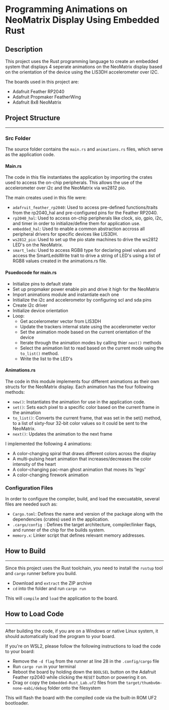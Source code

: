 # Programming Animations on NeoMatrix Display Using Embedded Rust 

## Description

This project uses the Rust programming language to create an embedded system that displays 4 seperate animations on the NeoMatrix display based on the orientation of the device using the LIS3DH accelerometer over I2C. 

The boards used in this project are:
- Adafruit Feather RP2040 
- Adafruit Propmaker FeatherWing
- Adafruit 8x8 NeoMatrix

## Project Structure 
---
### Src Folder
The source folder contains the `main.rs` and `animations.rs` files, which serve as the application code. 

#### Main.rs
The code in this file instantiates the application by importing the crates used to access the on-chip peripherals. This allows the use of the accelerometer over i2c and the NeoMatrix via ws2812 pio. 

The main creates used in this file were: 
- `adafruit_feather_rp2040`: Used to access pre-defined functions/traits from the rp2040_hal and pre-configured pins for the Feather RP2040.
- `rp2040_hal`: Used to access on-chip peripherals like clock, sio, gpio, i2c, and timer in order to initialize/define them for application use. 
- `embedded_hal`: Used to enable a common abstraction accross all peripheral drivers for specific devices like LIS3DH.
- `ws2812_pio`: Used to set up the pio state machines to drive the ws2812 LED's on the NeoMatrix. 
- `smart_leds`: Used to access RGB8 type for declaring pixel values and access the SmartLedsWrite trait to drive a string of LED's using a list of RGB8 values created in the animations.rs file.

#### Psuedocode for main.rs
- Initialize pins to default state
- Set up propmaker power enable pin and drive it high for the NeoMatrix
- Import animations module and instantiate each one
- Initialize the i2c and accelerometor by configuring scl and sda pins 
- Create i2c driver
- Initialize device orientation
- Loop:
    - Get accelerometer vector from LIS3DH
    - Update the trackers internal state using the accelerometer vector
    - Set the animation mode based on the current orientation of the device
    - Iterate through the animation modes by calling thier `next()` methods
    - Select the animation list to read based on the current mode using the `to_list()` method.
    - Write the list to the LED's 

 #### Animations.rs
 The code in this module implements four different animations as their own structs for the NeoMatrix display. Each animation has the four following methods:
 - `new()`: Instantiates the animation for use in the application code.
 - `set()`: Sets each pixel to a specific color based on the current frame in the animation 
 - `to_list()`: Converts the current frame, that was set in the set() method, to a list of sixty-four 32-bit color values so it could be sent to the NeoMatrix.
 - `next()`: Updates the animation to the next frame

 I implemented the following 4 animations:
 - A color-changing spiral that draws different colors across the display
 - A multi-pulsing heart animation that increases/decreases the color intensity of the heart
 - A color-changing pac-man ghost animation that moves its 'legs'
 - A color-changing firework animation

 ### Configuration Files
 In order to configure the compiler, build, and load the execuatable, several files are needed such as:
 - `Cargo.toml`: Defines the name and version of the package along with the dependencies (crates) used in the application.
 - `.cargo/config `: Defines the target architecture, compiler/linker flags, and runner of the chip for the builds system.
 - `memory.x`: Linker script that defines relevant memory addresses.

 ## How to Build
 ---
 Since this project uses the Rust toolchain, you need to install the `rustup` tool and `cargo` runner before you build.

 - Download and `extract` the ZIP archive
 - `cd` into the folder and run `cargo run` 

 This will `compile` and `load` the application to the board.

 ## How to Load Code 
 --- 
 After building the code, if you are on a Windows or native Linux system, it should automatically load the program to your board. 
 
 If you're on WSL2, please follow the following instructions to load the code to your board:
 - Remove the `-d flag` from the runner at line 28 in the `.config/cargo` file
 - Run `cargo run` in your terminal
 - Reboot the board by holding down the `BOOLSEL` button on the Adafruit Feather rp2040 while clicking the `RESET` button or powering it on.
 - Drag or copy the `Embedded-Rust_Lab.uf2` files from the `target/thumbv6m-none-eabi/debug` folder onto the filesystem

 This will flash the board with the compiled code via the built-in ROM UF2 bootloader.
